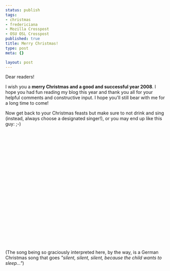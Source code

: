 ```yaml
--- 
status: publish
tags: 
- christmas
- fredericiana
- Mozilla Crosspost
- OSU OSL Crosspost
published: true
title: Merry Christmas!
type: post
meta: {}

layout: post
---
```

Dear readers!

I wish you a <strong>merry Christmas and a good and successful year 2008</strong>. I hope you had fun reading my blog this year and thank you all for your helpful comments and constructive input. I hope you'll still bear with me for a long time to come!

Now get back to your Christmas feasts but make sure to not drink and sing (instead, always choose a designated singer!), or you may end up like this guy: ;-)

<object width="425" height="355"><param name="movie" value="http://www.youtube.com/v/dEGwqKshCoY&rel=1"></param><param name="wmode" value="transparent"></param><embed src="http://www.youtube.com/v/dEGwqKshCoY&rel=1" type="application/x-shockwave-flash" wmode="transparent" width="425" height="355"></embed></object>

(The song being so graciously interpreted here, by the way, is a German Christmas song that goes <em>"silent, silent, silent, because the child wants to sleep..."</em>)
